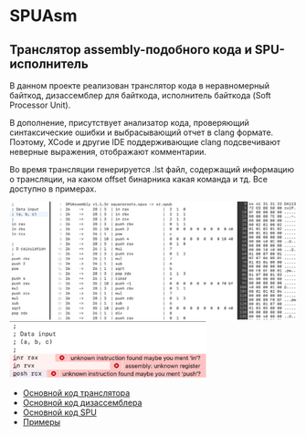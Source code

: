 # SPUAsm
## Транслятор assembly-подобного кода и SPU-исполнитель
В данном проекте реализован транслятор кода в неравномерный байткод, дизассемблер для байткода, исполнитель байткода (Soft Processor Unit).

В дополнение, присутствует анализатор кода, проверяющий синтаксические ошибки и выбрасывающий отчет в clang формате. Поэтому, XCode и другие IDE поддерживающие clang подсвечивают неверные выражения, отображают комментарии.

Во время трансляции генерируется .lst файл, содержащий информацию о трансляции, на каком offset бинарника какая команда и тд. Все доступно в примерах.

<img src="https://github.com/AlexRoar/MIPTProjects_1sem/raw/master/SoftProcessorUnit/Images/Снимок%20экрана%202020-10-16%20в%2000.20.38.png">
<img height="100px" src="https://github.com/AlexRoar/MIPTProjects_1sem/raw/master/SoftProcessorUnit/Images/Снимок%20экрана%202020-10-16%20в%2000.21.56.png">

- [Основной код транслятора](https://github.com/AlexRoar/MIPTProjects_1sem/blob/master/SoftProcessorUnit/SoftProcessorUnit/Assembly/SPUAssembly.cpp)
- [Основной код дизассемблера](https://github.com/AlexRoar/MIPTProjects_1sem/blob/master/SoftProcessorUnit/SoftProcessorUnit/Disassembly/SPUDisAssembly.cpp)
- [Основной код SPU](https://github.com/AlexRoar/MIPTProjects_1sem/blob/master/SoftProcessorUnit/SoftProcessorUnit/SPU/SPU.cpp)
- [Примеры](https://github.com/AlexRoar/MIPTProjects_1sem/tree/master/SPUAsm/SPUAsm)
